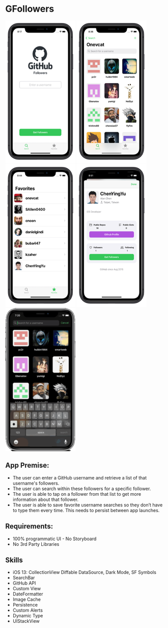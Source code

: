 # GFollowers
<img src="https://github.com/ChenYingYu/reflections/blob/master/ScreenShot/GHFollowers-1.png" width="220" height="448"> <img src="https://github.com/ChenYingYu/reflections/blob/master/ScreenShot/GHFollowers-2.png" width="220" height="448"> <img src="https://github.com/ChenYingYu/reflections/blob/master/ScreenShot/GHFollowers-3.png" width="220" height="448"> <img src="https://github.com/ChenYingYu/reflections/blob/master/ScreenShot/GHFollowers-4.png" width="220" height="448"> <img src="https://github.com/ChenYingYu/reflections/blob/master/ScreenShot/GHFollowers-video.gif" width="220" height="448"> 



## App Premise:

- The user can enter a GitHub username and retrieve a list of that username's followers.
- The user can search within these followers for a specific follower.
- The user is able to tap on a follower from that list to get more information about that follower. 
- The user is able to save favorite username searches so they don’t have to type them every time. This needs to persist between app launches.



## Requirements:

- 100% programmatic UI - No Storyboard
- No 3rd Party Libraries

## Skills
* iOS 13: CollectionView Diffable DataSource, Dark Mode, SF Symbols
* SearchBar
* GitHub API
* Custom View
* DateFormatter
* Image Cache
* Persistence
* Custom Alerts
* Dynamic Type
* UIStackView
